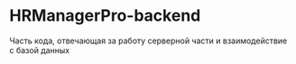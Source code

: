 # HRManagerPro-backend
Часть кода, отвечающая за работу серверной части и взаимодействие с базой данных
